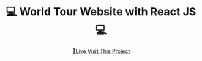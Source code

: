 <h1 align="center" style="font-weight: bold;">💻 <b>World Tour</b> Website with React JS💻</h1>
<p align="center">
<a href="https://online-book-shop-using-react-router.surge.sh/">📱Live Visit This Project</a>
</p> 
